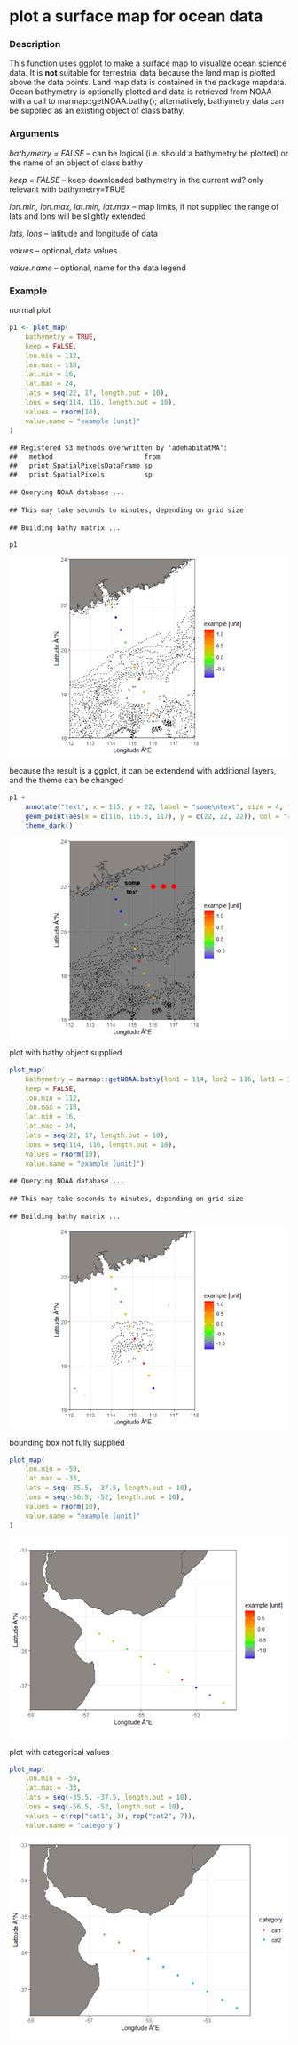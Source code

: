 plot a surface map for ocean data
================

### Description

This function uses ggplot to make a surface map to visualize ocean
science data. It is **not** suitable for terrestrial data because the
land map is plotted above the data points. Land map data is contained in
the package mapdata. Ocean bathymetry is optionally plotted and data is
retrieved from NOAA with a call to marmap::getNOAA.bathy();
alternatively, bathymetry data can be supplied as an existing object of
class bathy.

### Arguments

*bathymetry = FALSE* – can be logical (i.e. should a bathymetry be
plotted) or the name of an object of class bathy

*keep = FALSE* – keep downloaded bathymetry in the current wd? only
relevant with bathymetry=TRUE

*lon.min, lon.max, lat.min, lat.max* – map limits, if not supplied the
range of lats and lons will be slightly extended

*lats, lons* – latitude and longitude of data

*values* – optional, data values

*value.name* – optional, name for the data legend

### Example

normal plot

``` r
p1 <- plot_map(
    bathymetry = TRUE,
    keep = FALSE,
    lon.min = 112,
    lon.max = 118,
    lat.min = 16,
    lat.max = 24,
    lats = seq(22, 17, length.out = 10),
    lons = seq(114, 116, length.out = 10),
    values = rnorm(10),
    value.name = "example [unit]"
)
```

    ## Registered S3 methods overwritten by 'adehabitatMA':
    ##   method                       from
    ##   print.SpatialPixelsDataFrame sp  
    ##   print.SpatialPixels          sp

    ## Querying NOAA database ...

    ## This may take seconds to minutes, depending on grid size

    ## Building bathy matrix ...

``` r
p1
```

![](README_files/figure-gfm/example-1.png)<!-- -->

because the result is a ggplot, it can be extendend with additional
layers, and the theme can be changed

``` r
p1 +
    annotate("text", x = 115, y = 22, label = "some\ntext", size = 4, fontface = "bold") +
    geom_point(aes(x = c(116, 116.5, 117), y = c(22, 22, 22)), col = "red", size = 4) +
    theme_dark()
```

![](README_files/figure-gfm/example3-1.png)<!-- -->

plot with bathy object supplied

``` r
plot_map(
    bathymetry = marmap::getNOAA.bathy(lon1 = 114, lon2 = 116, lat1 = 18, lat2 = 20, resolution = 1),
    keep = FALSE,
    lon.min = 112,
    lon.max = 118,
    lat.min = 16,
    lat.max = 24,
    lats = seq(22, 17, length.out = 10),
    lons = seq(114, 116, length.out = 10),
    values = rnorm(10),
    value.name = "example [unit]")
```

    ## Querying NOAA database ...

    ## This may take seconds to minutes, depending on grid size

    ## Building bathy matrix ...

![](README_files/figure-gfm/example4-1.png)<!-- -->

bounding box not fully supplied

``` r
plot_map(
    lon.min = -59, 
    lat.max = -33,
    lats = seq(-35.5, -37.5, length.out = 10),
    lons = seq(-56.5, -52, length.out = 10),
    values = rnorm(10),
    value.name = "example [unit]"
)
```

![](README_files/figure-gfm/example2-1.png)<!-- -->

plot with categorical values

``` r
plot_map(
    lon.min = -59, 
    lat.max = -33,
    lats = seq(-35.5, -37.5, length.out = 10),
    lons = seq(-56.5, -52, length.out = 10),
    values = c(rep("cat1", 3), rep("cat2", 7)),
    value.name = "category")
```

![](README_files/figure-gfm/example5-1.png)<!-- -->
